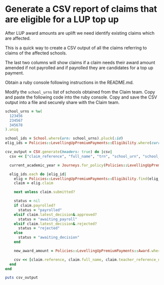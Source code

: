 # Generate a CSV report of claims that are eligible for a LUP top up

After LUP award amounts are uplift we need identify existing claims which are
affected.

This is a quick way to create a CSV output of all the claims referring to claims
of the affected schools.

The last two columns will show claims if a claim needs their award amount
amended if not payrolled and if payrolled they are candidates for a top up
payment.

Obtain a ruby console following instructions in the README.md.

Modify the `school_urns` list of schools obtained from the Claim team. Copy and
paste the following code into the ruby console. Copy and save the CSV output
into a file and securely share with the Claim team.

```ruby
school_urns = %w(
  123456
  234567
  345678
).uniq

school_ids = School.where(urn: school_urns).pluck(:id)
elig_ids = Policies::LevellingUpPremiumPayments::Eligibility.where(current_school_id: school_ids).pluck(:id)

csv_output = CSV.generate(headers: true) do |csv|
  csv << ["claim_reference", "full_name", "trn", "school_urn", "school_name", "submitted_date", "claim_status", "award_amount", "new_award_amount"]

  current_academic_year = Journeys.for_policy(Policies::LevellingUpPremiumPayments).configuration.current_academic_year

  elig_ids.each do |elig_id|
    elig = Policies::LevellingUpPremiumPayments::Eligibility.find(elig_id)
    claim = elig.claim

    next unless claim.submitted?

    status = nil
    if claim.payrolled?
      status = "payrolled"
    elsif claim.latest_decision&.approved?
      status = "awaiting_payroll"
    elsif claim.latest_decision&.rejected?
      status = "rejected"
    else
      status = "awaiting_decision"
    end

    new_award_amount = Policies::LevellingUpPremiumPayments::Award.where(school: claim.eligibility.current_school, academic_year: current_academic_year.to_s).first.award_amount

    csv << [claim.reference, claim.full_name, claim.teacher_reference_number, elig.current_school.urn, elig.current_school.name, claim.submitted_at.strftime("%d/%m/%Y"), status, claim.award_amount_with_topups, new_award_amount]
  end
end

puts csv_output
```
